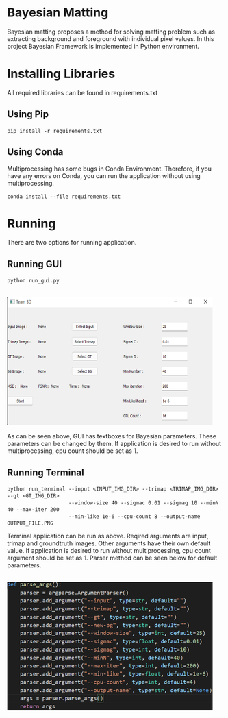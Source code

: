 # Bayesian Matting
Bayesian matting proposes a method for solving matting problem such as extracting background and foreground with individual pixel values. In this project Bayesian Framework is implemented in Python environment.
# Installing Libraries
All required libraries can be found in requirements.txt
## Using Pip
```
pip install -r requirements.txt
```
## Using Conda
Multiprocessing has some bugs in Conda Environment. Therefore, if you have any errors on Conda, you can run the application without using multiprocessing.
```
conda install --file requirements.txt
```

# Running
There are two options for running application. 
## Running GUI
```
python run_gui.py
```
<br/>
<img src="scripts/Samples/gui.png" width="480" height="300"/>


As can be seen above, GUI has textboxes for Bayesian parameters. These parameters can be changed by them. If application is desired to run without multiprocessing, cpu count should be set as 1.
## Running Terminal
```
python run_terminal --input <INPUT_IMG_DIR> --trimap <TRIMAP_IMG_DIR> --gt <GT_IMG_DIR> 
                    --window-size 40 --sigmac 0.01 --sigmag 10 --minN 40 --max-iter 200
                    --min-like 1e-6 --cpu-count 8 --output-name OUTPUT_FILE.PNG
```
Terminal application can be run as above. Reqired arguments are input, trimap and groundtruth images. Other arguments have their own default value.
If application is desired to run without multiprocessing, cpu count argument should be set as 1. Parser method can be seen below for default parameters.

<br/>
<img src="scripts/Samples/parser.png" width="480" height="300"/>
